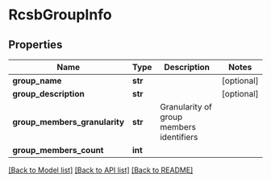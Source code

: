 # RcsbGroupInfo

## Properties
Name | Type | Description | Notes
------------ | ------------- | ------------- | -------------
**group_name** | **str** |  | [optional] 
**group_description** | **str** |  | [optional] 
**group_members_granularity** | **str** | Granularity of group members identifiers | 
**group_members_count** | **int** |  | 

[[Back to Model list]](../README.md#documentation-for-models) [[Back to API list]](../README.md#documentation-for-api-endpoints) [[Back to README]](../README.md)

